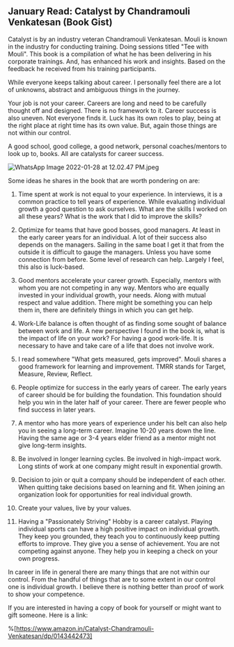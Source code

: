 ## January Read: Catalyst by Chandramouli Venkatesan (Book Gist)

Catalyst is by an industry veteran Chandramouli Venkatesan. Mouli is known in the industry for conducting training. Doing sessions titled "Tee with Mouli".  This book is a compilation of what he has been delivering in his corporate trainings. And, has enhanced his work and insights. Based on the feedback he received from his training participants. 

While everyone keeps talking about career. I personally feel there are a lot of unknowns, abstract and ambiguous things in the journey.

Your job is not your career. Careers are long and need to be carefully thought off and designed. There is no framework to it. Career success is also uneven. Not everyone finds it. Luck has its own roles to play, being at the right place at right time has its own value. But, again those things are not within our control.  

A good school, good college, a good network, personal coaches/mentors to look up to, books. All are catalysts for career success.


![WhatsApp Image 2022-01-28 at 12.02.47 PM.jpeg](https://cdn.hashnode.com/res/hashnode/image/upload/v1643352022955/KdzmHWPh9.jpeg)

Some ideas he shares in the book that are worth pondering on are:

1. Time spent at work is not equal to your experience. In interviews, it is a common practice to tell years of experience. While evaluating individual growth a good question to ask ourselves. What are the skills I worked on all these years? What is the work that I did to improve the skills?

2. Optimize for teams that have good bosses, good managers. At least in the early career years for an individual. A lot of their success also depends on the managers. 
Sailing in the same boat I get it that from the outside it is difficult to gauge the managers. Unless you have some connection from before. Some level of research can help. Largely I feel, this also is luck-based.

3. Good mentors accelerate your career growth. Especially, mentors with whom you are not competing in any way.  Mentors who are equally invested in your individual growth, your needs. Along with mutual respect and value addition. There might be something you can help them in, there are definitely things in which you can get help.
 
4. Work-Life balance is often thought of as finding some sought of balance between work and life. A new perspective I found in the book is, what is the impact of life on your work? For having a good work-life. It is necessary to have and take care of a life that does not involve work. 

5. I read somewhere "What gets measured, gets improved". Mouli shares a good framework for learning and improvement. TMRR stands for Target, Measure, Review, Reflect.

6. People optimize for success in the early years of career. The early years of career should be for building the foundation. This foundation should help you win in the later half of your career. There are fewer people who find success in later years.  

7. A mentor who has more years of experience under his belt can also help you in seeing a long-term career. Imagine 10-20 years down the line. Having the same age or 3-4 years elder friend as a mentor might not give long-term insights. 

8. Be involved in longer learning cycles. Be involved in high-impact work. Long stints of work at one company might result in exponential growth.

9. Decision to join or quit a company should be independent of each other. When quitting take decisions based on learning and fit. When joining an organization look for opportunities for real individual growth. 

10. Create your values, live by your values. 

11. Having a "Passionately Striving" Hobby is a career catalyst. Playing individual sports can have a high positive impact on individual growth. They keep you grounded, they teach you to continuously keep putting efforts to improve. They give you a sense of achievement. You are not competing against anyone. They help you in keeping a check on your own progress. 

In career in life in general there are many things that are not within our control. From the handful of things that are to some extent in our control one is individual growth. I believe there is nothing better than proof of work to show your competence. 

If you are interested in having a copy of book for yourself or might want to gift someone. Here is a link:

%[https://www.amazon.in/Catalyst-Chandramouli-Venkatesan/dp/0143442473]


 
